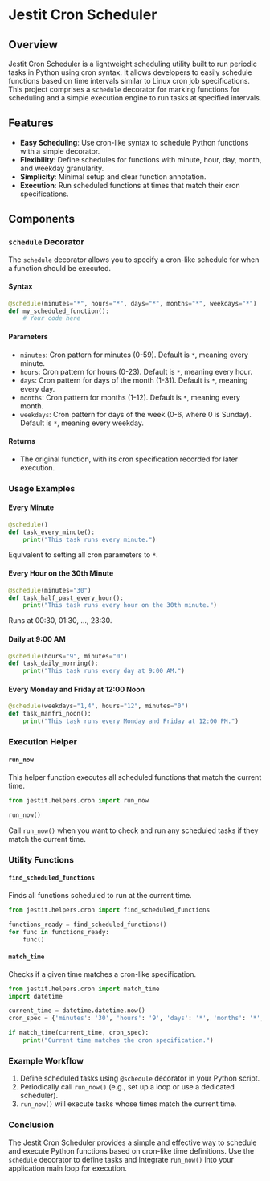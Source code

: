 # Jestit Cron Scheduler

## Overview

Jestit Cron Scheduler is a lightweight scheduling utility built to run periodic tasks in Python using cron syntax. It allows developers to easily schedule functions based on time intervals similar to Linux cron job specifications. This project comprises a `schedule` decorator for marking functions for scheduling and a simple execution engine to run tasks at specified intervals.

## Features

- **Easy Scheduling**: Use cron-like syntax to schedule Python functions with a simple decorator.
- **Flexibility**: Define schedules for functions with minute, hour, day, month, and weekday granularity.
- **Simplicity**: Minimal setup and clear function annotation.
- **Execution**: Run scheduled functions at times that match their cron specifications.

## Components

### `schedule` Decorator

The `schedule` decorator allows you to specify a cron-like schedule for when a function should be executed.

#### Syntax

```python
@schedule(minutes="*", hours="*", days="*", months="*", weekdays="*")
def my_scheduled_function():
    # Your code here
```

#### Parameters

- `minutes`: Cron pattern for minutes (0-59). Default is `*`, meaning every minute.
- `hours`: Cron pattern for hours (0-23). Default is `*`, meaning every hour.
- `days`: Cron pattern for days of the month (1-31). Default is `*`, meaning every day.
- `months`: Cron pattern for months (1-12). Default is `*`, meaning every month.
- `weekdays`: Cron pattern for days of the week (0-6, where 0 is Sunday). Default is `*`, meaning every weekday.

#### Returns

- The original function, with its cron specification recorded for later execution.

### Usage Examples

#### Every Minute

```python
@schedule()
def task_every_minute():
    print("This task runs every minute.")
```

Equivalent to setting all cron parameters to `*`.

#### Every Hour on the 30th Minute

```python
@schedule(minutes="30")
def task_half_past_every_hour():
    print("This task runs every hour on the 30th minute.")
```

Runs at 00:30, 01:30, ..., 23:30.

#### Daily at 9:00 AM

```python
@schedule(hours="9", minutes="0")
def task_daily_morning():
    print("This task runs every day at 9:00 AM.")
```

#### Every Monday and Friday at 12:00 Noon

```python
@schedule(weekdays="1,4", hours="12", minutes="0")
def task_manfri_noon():
    print("This task runs every Monday and Friday at 12:00 PM.")
```

### Execution Helper

#### `run_now`

This helper function executes all scheduled functions that match the current time.

```python
from jestit.helpers.cron import run_now

run_now()
```

Call `run_now()` when you want to check and run any scheduled tasks if they match the current time.

### Utility Functions

#### `find_scheduled_functions`

Finds all functions scheduled to run at the current time.

```python
from jestit.helpers.cron import find_scheduled_functions

functions_ready = find_scheduled_functions()
for func in functions_ready:
    func()
```

#### `match_time`

Checks if a given time matches a cron-like specification.

```python
from jestit.helpers.cron import match_time
import datetime

current_time = datetime.datetime.now()
cron_spec = {'minutes': '30', 'hours': '9', 'days': '*', 'months': '*', 'weekdays': '*'}

if match_time(current_time, cron_spec):
    print("Current time matches the cron specification.")
```

### Example Workflow

1. Define scheduled tasks using `@schedule` decorator in your Python script.
2. Periodically call `run_now()` (e.g., set up a loop or use a dedicated scheduler).
3. `run_now()` will execute tasks whose times match the current time.

### Conclusion

The Jestit Cron Scheduler provides a simple and effective way to schedule and execute Python functions based on cron-like time definitions. Use the `schedule` decorator to define tasks and integrate `run_now()` into your application main loop for execution.
